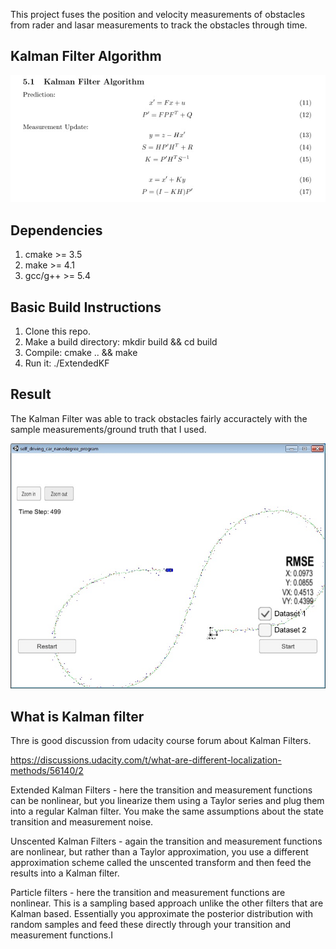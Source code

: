 This project fuses the position and velocity measurements of obstacles from rader and lasar measurements to track the obstacles through time.  

[//]: # (Image References)

[image1]: ./resources/kf_algorithm.jpg 
[image2]: ./resources/test.jpg 

## Kalman Filter Algorithm 

![alt text][image1]


## Dependencies

1. cmake >= 3.5
2. make >= 4.1
3. gcc/g++ >= 5.4


## Basic Build Instructions

1. Clone this repo.
2. Make a build directory: mkdir build && cd build
3. Compile: cmake .. && make
4. Run it: ./ExtendedKF


## Result
The Kalman Filter was able to track obstacles fairly accuractely with the sample measurements/ground truth that I used.

![alt text][image2]

## What is Kalman filter 

Thre is good discussion from udacity course forum about Kalman Filters. 

https://discussions.udacity.com/t/what-are-different-localization-methods/56140/2


Extended Kalman Filters - here the transition and measurement functions can be nonlinear, but you linearize them using a Taylor series and plug them into a regular Kalman filter. You make the same assumptions about the state transition and measurement noise.


Unscented Kalman Filters - again the transition and measurement functions are nonlinear, but rather than a Taylor approximation, you use a different approximation scheme called the unscented transform and then feed the results into a Kalman filter.


Particle filters - here the transition and measurement functions are nonlinear. This is a sampling based approach unlike the other filters that are Kalman based. Essentially you approximate the posterior distribution with random samples and feed these directly through your transition and measurement functions.I
